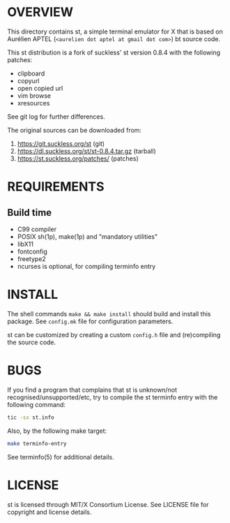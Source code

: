 OVERVIEW
========

This directory contains st, a simple terminal emulator for X that is based on
Aurélien APTEL (`<aurelien dot aptel at gmail dot com>`) bt source code.

This st distribution is a fork of suckless' st version 0.8.4 with the following
patches:
* clipboard
* copyurl
* open copied url
* vim browse
* xresources

See git log for further differences.

The original sources can be downloaded from:
1. https://git.suckless.org/st                 (git)
2. https://dl.suckless.org/st/st-0.8.4.tar.gz  (tarball)
3. https://st.suckless.org/patches/            (patches)


REQUIREMENTS
============

Build time
----------
* C99 compiler
* POSIX sh(1p), make(1p) and "mandatory utilities"
* libX11
* fontconfig
* freetype2
* ncurses is optional, for compiling terminfo entry


INSTALL
=======

The shell commands `make && make install` should build and install this
package.  See `config.mk` file for configuration parameters.

st can be customized by creating a custom `config.h` file and (re)compiling the
source code.


BUGS
====

If you find a program that complains that st is unknown/not
recognised/unsupported/etc, try to compile the st terminfo entry with the
following command:

```sh
tic -sx st.info
```

Also, by the following make target:

```sh
make terminfo-entry
```

See terminfo(5) for additional details.


LICENSE
=======

st is licensed through MIT/X Consortium License.
See LICENSE file for copyright and license details.
